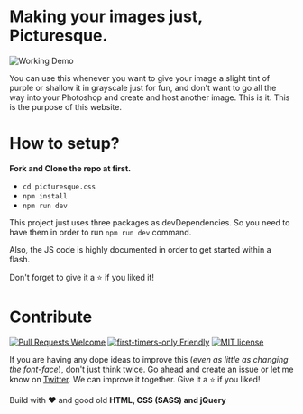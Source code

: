 # Making your images just, Picturesque.

![Working Demo](https://i.imgur.com/4BTY962.png)


You can use this whenever you want to give your image a slight tint of purple or shallow it in grayscale just for fun, and don't want to go all the way into your Photoshop and create and host another image. This is it. This is the purpose of this website. 


# How to setup?

**Fork and Clone the repo at first.** 

- `cd picturesque.css`
- `npm install`
- `npm run dev`

This project just uses three packages as devDependencies. So you need to have them in order to run `npm run dev` command.

Also, the JS code is highly documented in order to get started within a flash.

Don't forget to give it a :star: if you liked it!

# Contribute

[![Pull Requests Welcome](https://img.shields.io/badge/PRs-welcome-brightgreen.svg?style=flat)](http://makeapullrequest.com)
[![first-timers-only Friendly](https://img.shields.io/badge/first--timers--only-friendly-blue.svg)](http://www.firsttimersonly.com/)
[![MIT license](https://img.shields.io/badge/License-MIT-blue.svg)](https://lbesson.mit-license.org/)

If you are having any dope ideas to improve this (*even as little as changing the font-face*), don't just think twice. Go ahead and create an issue or let me know on [Twitter](https://twitter.com/heytulsiprasad). We can improve it together. Give it a :star: if you liked!

Build with :heart: and good old **HTML, CSS (SASS) and jQuery**

